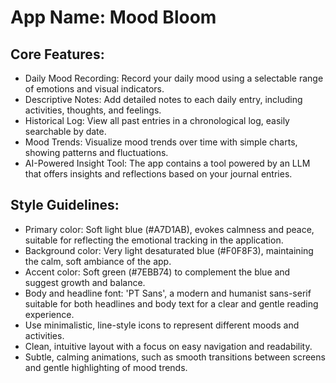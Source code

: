 # **App Name**: Mood Bloom

## Core Features:

- Daily Mood Recording: Record your daily mood using a selectable range of emotions and visual indicators.
- Descriptive Notes: Add detailed notes to each daily entry, including activities, thoughts, and feelings.
- Historical Log: View all past entries in a chronological log, easily searchable by date.
- Mood Trends: Visualize mood trends over time with simple charts, showing patterns and fluctuations.
- AI-Powered Insight Tool: The app contains a tool powered by an LLM that offers insights and reflections based on your journal entries.

## Style Guidelines:

- Primary color: Soft light blue (#A7D1AB), evokes calmness and peace, suitable for reflecting the emotional tracking in the application.
- Background color: Very light desaturated blue (#F0F8F3), maintaining the calm, soft ambiance of the app.
- Accent color: Soft green (#7EBB74) to complement the blue and suggest growth and balance.
- Body and headline font: 'PT Sans', a modern and humanist sans-serif suitable for both headlines and body text for a clear and gentle reading experience.
- Use minimalistic, line-style icons to represent different moods and activities.
- Clean, intuitive layout with a focus on easy navigation and readability.
- Subtle, calming animations, such as smooth transitions between screens and gentle highlighting of mood trends.